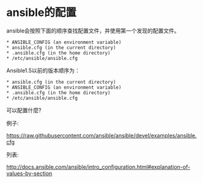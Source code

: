 # ansible的配置



ansible会按照下面的顺序查找配置文件，并使用第一个发现的配置文件。

```
* ANSIBLE_CONFIG (an environment variable)
* ansible.cfg (in the current directory)
* .ansible.cfg (in the home directory)
* /etc/ansible/ansible.cfg
```

Ansible1.5以前的版本顺序为：
```
* ansible.cfg (in the current directory)
* ANSIBLE_CONFIG (an environment variable)
* .ansible.cfg (in the home directory)
* /etc/ansible/ansible.cfg
```

可以配置什麼?

例子:

https://raw.githubusercontent.com/ansible/ansible/devel/examples/ansible.cfg


列表:

http://docs.ansible.com/ansible/intro_configuration.html#explanation-of-values-by-section
